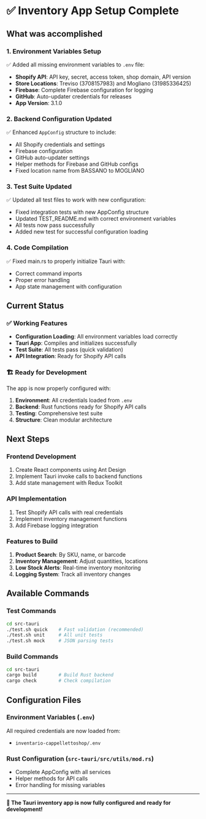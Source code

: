 # ✅ Inventory App Setup Complete

## What was accomplished

### 1. **Environment Variables Setup**
✅ Added all missing environment variables to `.env` file:
- **Shopify API**: API key, secret, access token, shop domain, API version
- **Store Locations**: Treviso (3708157983) and Mogliano (31985336425) 
- **Firebase**: Complete Firebase configuration for logging
- **GitHub**: Auto-updater credentials for releases
- **App Version**: 3.1.0

### 2. **Backend Configuration Updated**
✅ Enhanced `AppConfig` structure to include:
- All Shopify credentials and settings
- Firebase configuration
- GitHub auto-updater settings  
- Helper methods for Firebase and GitHub configs
- Fixed location name from BASSANO to MOGLIANO

### 3. **Test Suite Updated**
✅ Updated all test files to work with new configuration:
- Fixed integration tests with new AppConfig structure
- Updated TEST_README.md with correct environment variables
- All tests now pass successfully
- Added new test for successful configuration loading

### 4. **Code Compilation**
✅ Fixed main.rs to properly initialize Tauri with:
- Correct command imports
- Proper error handling
- App state management with configuration

## Current Status

### ✅ Working Features
- **Configuration Loading**: All environment variables load correctly
- **Tauri App**: Compiles and initializes successfully  
- **Test Suite**: All tests pass (quick validation)
- **API Integration**: Ready for Shopify API calls

### 🏗️ Ready for Development
The app is now properly configured with:
1. **Environment**: All credentials loaded from `.env`
2. **Backend**: Rust functions ready for Shopify API calls
3. **Testing**: Comprehensive test suite
4. **Structure**: Clean modular architecture

## Next Steps

### Frontend Development
1. Create React components using Ant Design
2. Implement Tauri invoke calls to backend functions
3. Add state management with Redux Toolkit

### API Implementation  
1. Test Shopify API calls with real credentials
2. Implement inventory management functions
3. Add Firebase logging integration

### Features to Build
1. **Product Search**: By SKU, name, or barcode
2. **Inventory Management**: Adjust quantities, locations
3. **Low Stock Alerts**: Real-time inventory monitoring
4. **Logging System**: Track all inventory changes

## Available Commands

### Test Commands
```bash
cd src-tauri
./test.sh quick    # Fast validation (recommended)
./test.sh unit     # All unit tests  
./test.sh mock     # JSON parsing tests
```

### Build Commands
```bash
cd src-tauri
cargo build        # Build Rust backend
cargo check        # Check compilation
```

## Configuration Files

### Environment Variables (`.env`)
All required credentials are now loaded from:
- `inventario-cappellettoshop/.env`

### Rust Configuration (`src-tauri/src/utils/mod.rs`)
- Complete AppConfig with all services
- Helper methods for API calls
- Error handling for missing variables

---

**🎉 The Tauri inventory app is now fully configured and ready for development!** 
